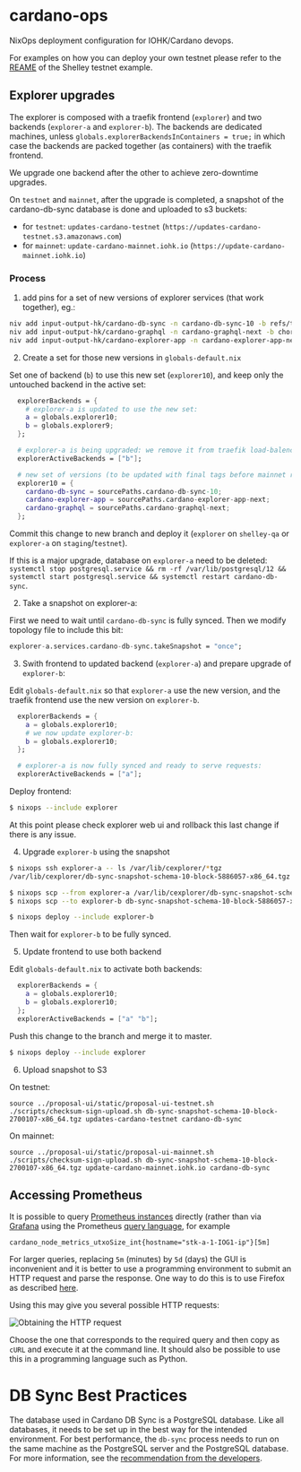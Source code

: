 # cardano-ops

NixOps deployment configuration for IOHK/Cardano devops.

For examples on how you can deploy your own testnet please refer to the
[REAME](examples/shelley-testnet/README.md) of the Shelley testnet example.

## Explorer upgrades

The explorer is composed with a traefik frontend (`explorer`) and two backends (`explorer-a` and `explorer-b`). The backends are dedicated machines, unless `globals.explorerBackendsInContainers = true;` in which case the backends are packed together (as containers) with the traefik frontend.

We upgrade one backend after the other to achieve zero-downtime upgrades.

On `testnet` and `mainnet`, after the upgrade is completed, a snapshot of the cardano-db-sync database is done and uploaded to s3 buckets:
 - for `testnet`: `updates-cardano-testnet` (`https://updates-cardano-testnet.s3.amazonaws.com`)
 - for `mainnet`: `update-cardano-mainnet.iohk.io` (`https://update-cardano-mainnet.iohk.io`)


### Process

1. add pins for a set of new versions of explorer services (that work together), eg.:

```sh
niv add input-output-hk/cardano-db-sync -n cardano-db-sync-10 -b refs/tags/10.0.0
niv add input-output-hk/cardano-graphql -n cardano-graphql-next -b chore/cardano-db-sync-10-compat
niv add input-output-hk/cardano-explorer-app -n cardano-explorer-app-next -b chore/cardano-graphql-5.0.0-compat
```

2. Create a set for those new versions in `globals-default.nix`

Set one of backend (`b`) to use this new set (`explorer10`), and keep only the untouched backend in the active set:
```nix
  explorerBackends = {
    # explorer-a is updated to use the new set:
    a = globals.explorer10;
    b = globals.explorer9;
  };

  # explorer-a is being upgraded: we remove it from traefik load-balencer:
  explorerActiveBackends = ["b"];

  # new set of versions (to be updated with final tags before mainnet release)
  explorer10 = {
    cardano-db-sync = sourcePaths.cardano-db-sync-10;
    cardano-explorer-app = sourcePaths.cardano-explorer-app-next;
    cardano-graphql = sourcePaths.cardano-graphql-next;
  };
```

Commit this change to new branch and deploy it (`explorer` on `shelley-qa` or `explorer-a` on `staging`/`testnet`).

If this is a major upgrade, database on `explorer-a` need to be deleted:
`systemctl stop postgresql.service && rm -rf /var/lib/postgresql/12 && systemctl start postgresql.service && systemctl restart cardano-db-sync`.

2. Take a snapshot on explorer-a:

First we need to wait until `cardano-db-sync` is fully synced. Then we modify topology file to include this bit:

```nix
explorer-a.services.cardano-db-sync.takeSnapshot = "once";
```

3. Swith frontend to updated backend (`explorer-a`) and prepare upgrade of `explorer-b`:

Edit `globals-default.nix` so that `explorer-a` use the new version, and the traefik frontend use the new version on `explorer-b`.

```nix
  explorerBackends = {
    a = globals.explorer10;
    # we now update explorer-b:
    b = globals.explorer10;
  };

  # explorer-a is now fully synced and ready to serve requests:
  explorerActiveBackends = ["a"];
```
Deploy frontend:
```sh
$ nixops --include explorer
```
At this point please check explorer web ui and rollback this last change if there is any issue.

4. Upgrade `explorer-b` using the snapshot

```sh
$ nixops ssh explorer-a -- ls /var/lib/cexplorer/*tgz
/var/lib/cexplorer/db-sync-snapshot-schema-10-block-5886057-x86_64.tgz

$ nixops scp --from explorer-a /var/lib/cexplorer/db-sync-snapshot-schema-10-block-5886057-x86_64.tgz ./
$ nixops scp --to explorer-b db-sync-snapshot-schema-10-block-5886057-x86_64.tgz /var/lib/cexplorer/

$ nixops deploy --include explorer-b
```
Then wait for `explorer-b` to be fully synced.

5. Update frontend to use both backend

Edit `globals-default.nix` to activate both backends:

```nix
  explorerBackends = {
    a = globals.explorer10;
    b = globals.explorer10;
  };
  explorerActiveBackends = ["a" "b"];
```
Push this change to the branch and merge it to master.

```sh
$ nixops deploy --include explorer
```

6. Upload snapshot to S3

On testnet:
```
source ../proposal-ui/static/proposal-ui-testnet.sh
./scripts/checksum-sign-upload.sh db-sync-snapshot-schema-10-block-2700107-x86_64.tgz updates-cardano-testnet cardano-db-sync
```

On mainnet:
```
source ../proposal-ui/static/proposal-ui-mainnet.sh
./scripts/checksum-sign-upload.sh db-sync-snapshot-schema-10-block-2700107-x86_64.tgz update-cardano-mainnet.iohk.io cardano-db-sync
```

## Accessing Prometheus ##


It is possible to query [Prometheus instances](https://monitoring.cardano-mainnet.iohk.io/prometheus "cardano-mainnet") directly (rather than via [Grafana](https://monitoring.cardano-mainnet.iohk.io/grafana/ "cardano-mainnet") using the Prometheus [query language](https://prometheus.io/docs/prometheus/latest/querying/basics/), for example

```
cardano_node_metrics_utxoSize_int{hostname="stk-a-1-IOG1-ip"}[5m]
```

For larger queries, replacing `5m` (minutes) by `5d` (days) the GUI is
inconvenient and it is better to use a programming environment to
submit an HTTP request and parse the response. One way to do this is
to use Firefox as described
[here](https://daniel.haxx.se/blog/2015/11/23/copy-as-curl/).

Using this may give you several possible HTTP requests:

![](images/FirefoxDebugExample.png "Obtaining the HTTP request")

Choose the one that corresponds to the required query and then copy as
`cURL` and execute it at the command line. It should also be possible
to use this in a programming language such as Python.

# DB Sync Best Practices
The database used in Cardano DB Sync is a PostgreSQL database. Like all databases, it needs to be set up in the best way for the intended environment. For best performance, the `db-sync` process needs to run on the same machine as the PostgreSQL server and the PostgreSQL database. For more information, see the [recommendation from the developers](https://docs.google.com/document/d/1dzINT5a-FSF4apgx8-VXSaqPTHMZmtJ1rPvY0MKS6Ak/edit?usp=sharing).